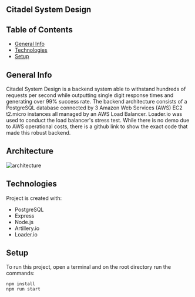 ## Citadel System Design 

## Table of Contents

- [General Info](#general-info)
- [Technologies](#technologies)
- [Setup](#setup)

## General Info

Citadel System Design is a backend system able to withstand hundreds of requests per second while outputting single digit response times and generating over 99% success rate. 
The backend architecture consists of a PostgreSQL database connected by 3 Amazon Web Services (AWS) EC2 t2.micro instances all managed by an AWS Load Balancer. 
Loader.io was used to conduct the load balancer's stress test. 
While there is no demo due to AWS operational costs, there is a github link to show the exact code that made this robust backend.

## Architecture

![architecture](https://user-images.githubusercontent.com/36024606/165439093-283e85a1-a72e-4267-8afe-c861f1c50632.jpg)

## Technologies

Project is created with:

- PostgreSQL
- Express
- Node.js
- Artillery.io
- Loader.io

## Setup

To run this project, open a terminal and on the root directory run the commands:

```
npm install
npm run start
```


